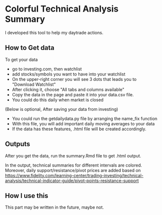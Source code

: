 # Colorful Technical Analysis Summary

I developed this tool to help my daytrade actions.

## How to Get data
To get your data
- go to investing.com, then watchlist
- add stocks/symbols you want to have into your watchlist
- On the upper-right corner you will see 3 dots that leads you to "Download Watchlist"
- After clicking it, choose "All tabs and columns available"
- Copy the data in the page and paste it into your data.csv file. 
- You could do this daily when market is closed

(Below is optional, After saving your data from investing)
- You could run the getdailydata.py file by arranging the name_fix function
- With this file, you will add important daily moving averages to your data
- If the data has these features, .html file will be created accordingly. 

## Outputs

After you get the data, run the summary.Rmd file to get .html output.

In the output, technical summaries for different intervals are colored. Moreover, daily support/resistance/pivot prices are added based on https://www.fidelity.com/learning-center/trading-investing/technical-analysis/technical-indicator-guide/pivot-points-resistance-support

## How I use this

This part may be written in the future, maybe not. 
